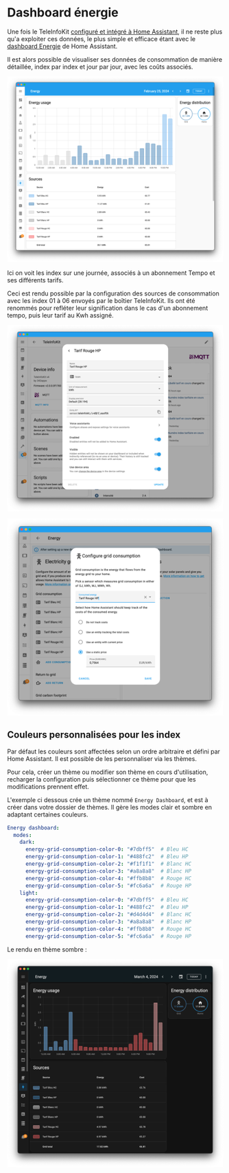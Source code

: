 # Dashboard énergie

Une fois le TeleInfoKit [configuré et intégré à Home Assistant](./configuration-ha.md), il ne reste plus qu'a exploiter ces données, le plus simple et efficace étant avec le [dashboard Energie](https://www.home-assistant.io/dashboards/energy/) de Home Assistant.

Il est alors possible de visualiser ses données de consommation de manière détaillée, index par index et jour par jour, avec les coûts associés.

![dashboard](./img/energy-dashboard.png)

Ici on voit les index sur une journée, associés à un abonnement Tempo et ses différents tarifs.

Ceci est rendu possible par la configuration des sources de consommation avec les index 01 à 06 envoyés par le boîtier TeleInfoKit. Ils ont été renommés pour refléter leur signification dans le cas d'un abonnement tempo, puis leur tarif au Kwh assigné.

![label](./img/label-index.png)

![tarif](./img/price-index.png)

## Couleurs personnalisées pour les index

Par défaut les couleurs sont affectées selon un ordre arbitraire et défini par Home Assistant. Il est possible de les personnaliser via les thèmes. 

Pour cela, créer un thème ou modifier son thème en cours d'utilisation, recharger la configuration puis sélectionner ce thème pour que les modifications prennent effet.

L'exemple ci dessous crée un thème nommé `Energy Dashboard`, et est à créer dans votre dossier de thèmes. Il gère les modes clair et sombre en adaptant certaines couleurs.

```yaml
Energy dashboard:
  modes:
    dark:
      energy-grid-consumption-color-0: "#7dbff5"  # Bleu HC
      energy-grid-consumption-color-1: "#488fc2"  # Bleu HP
      energy-grid-consumption-color-2: "#f1f1f1"  # Blanc HC
      energy-grid-consumption-color-3: "#a8a8a8"  # Blanc HP
      energy-grid-consumption-color-4: "#ffb8b8"  # Rouge HC
      energy-grid-consumption-color-5: "#fc6a6a"  # Rouge HP
    light:
      energy-grid-consumption-color-0: "#7dbff5"  # Bleu HC
      energy-grid-consumption-color-1: "#488fc2"  # Bleu HP
      energy-grid-consumption-color-2: "#d4d4d4"  # Blanc HC
      energy-grid-consumption-color-3: "#a8a8a8"  # Blanc HP
      energy-grid-consumption-color-4: "#ffb8b8"  # Rouge HC
      energy-grid-consumption-color-5: "#fc6a6a"  # Rouge HP

```

Le rendu en thème sombre :

![dark](./img/dark-theme.png)